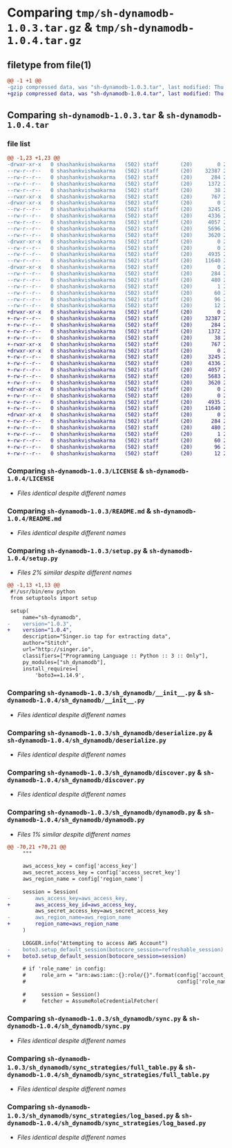# Comparing `tmp/sh-dynamodb-1.0.3.tar.gz` & `tmp/sh-dynamodb-1.0.4.tar.gz`

## filetype from file(1)

```diff
@@ -1 +1 @@
-gzip compressed data, was "sh-dynamodb-1.0.3.tar", last modified: Thu Jul  6 10:53:07 2023, max compression
+gzip compressed data, was "sh-dynamodb-1.0.4.tar", last modified: Thu Jul  6 11:01:38 2023, max compression
```

## Comparing `sh-dynamodb-1.0.3.tar` & `sh-dynamodb-1.0.4.tar`

### file list

```diff
@@ -1,23 +1,23 @@
-drwxr-xr-x   0 shashankvishwakarma   (502) staff       (20)        0 2023-07-06 10:53:07.428962 sh-dynamodb-1.0.3/
--rw-r--r--   0 shashankvishwakarma   (502) staff       (20)    32387 2023-07-04 06:05:27.000000 sh-dynamodb-1.0.3/LICENSE
--rw-r--r--   0 shashankvishwakarma   (502) staff       (20)      284 2023-07-06 10:53:07.428537 sh-dynamodb-1.0.3/PKG-INFO
--rw-r--r--   0 shashankvishwakarma   (502) staff       (20)     1372 2023-07-06 09:31:12.000000 sh-dynamodb-1.0.3/README.md
--rw-r--r--   0 shashankvishwakarma   (502) staff       (20)       38 2023-07-06 10:53:07.429112 sh-dynamodb-1.0.3/setup.cfg
--rwxr-xr-x   0 shashankvishwakarma   (502) staff       (20)      767 2023-07-06 10:53:02.000000 sh-dynamodb-1.0.3/setup.py
-drwxr-xr-x   0 shashankvishwakarma   (502) staff       (20)        0 2023-07-06 10:53:07.422831 sh-dynamodb-1.0.3/sh_dynamodb/
--rw-r--r--   0 shashankvishwakarma   (502) staff       (20)     3245 2023-07-06 09:31:27.000000 sh-dynamodb-1.0.3/sh_dynamodb/__init__.py
--rw-r--r--   0 shashankvishwakarma   (502) staff       (20)     4336 2023-07-04 06:05:27.000000 sh-dynamodb-1.0.3/sh_dynamodb/deserialize.py
--rw-r--r--   0 shashankvishwakarma   (502) staff       (20)     4057 2023-07-06 09:31:27.000000 sh-dynamodb-1.0.3/sh_dynamodb/discover.py
--rw-r--r--   0 shashankvishwakarma   (502) staff       (20)     5696 2023-07-06 10:51:40.000000 sh-dynamodb-1.0.3/sh_dynamodb/dynamodb.py
--rw-r--r--   0 shashankvishwakarma   (502) staff       (20)     3620 2023-07-06 09:31:27.000000 sh-dynamodb-1.0.3/sh_dynamodb/sync.py
-drwxr-xr-x   0 shashankvishwakarma   (502) staff       (20)        0 2023-07-06 10:53:07.427563 sh-dynamodb-1.0.3/sh_dynamodb/sync_strategies/
--rw-r--r--   0 shashankvishwakarma   (502) staff       (20)        0 2023-07-04 06:05:27.000000 sh-dynamodb-1.0.3/sh_dynamodb/sync_strategies/__init__.py
--rw-r--r--   0 shashankvishwakarma   (502) staff       (20)     4935 2023-07-06 09:31:27.000000 sh-dynamodb-1.0.3/sh_dynamodb/sync_strategies/full_table.py
--rw-r--r--   0 shashankvishwakarma   (502) staff       (20)    11640 2023-07-06 09:31:27.000000 sh-dynamodb-1.0.3/sh_dynamodb/sync_strategies/log_based.py
-drwxr-xr-x   0 shashankvishwakarma   (502) staff       (20)        0 2023-07-06 10:53:07.425871 sh-dynamodb-1.0.3/sh_dynamodb.egg-info/
--rw-r--r--   0 shashankvishwakarma   (502) staff       (20)      284 2023-07-06 10:53:07.000000 sh-dynamodb-1.0.3/sh_dynamodb.egg-info/PKG-INFO
--rw-r--r--   0 shashankvishwakarma   (502) staff       (20)      480 2023-07-06 10:53:07.000000 sh-dynamodb-1.0.3/sh_dynamodb.egg-info/SOURCES.txt
--rw-r--r--   0 shashankvishwakarma   (502) staff       (20)        1 2023-07-06 10:53:07.000000 sh-dynamodb-1.0.3/sh_dynamodb.egg-info/dependency_links.txt
--rw-r--r--   0 shashankvishwakarma   (502) staff       (20)       60 2023-07-06 10:53:07.000000 sh-dynamodb-1.0.3/sh_dynamodb.egg-info/entry_points.txt
--rw-r--r--   0 shashankvishwakarma   (502) staff       (20)       96 2023-07-06 10:53:07.000000 sh-dynamodb-1.0.3/sh_dynamodb.egg-info/requires.txt
--rw-r--r--   0 shashankvishwakarma   (502) staff       (20)       12 2023-07-06 10:53:07.000000 sh-dynamodb-1.0.3/sh_dynamodb.egg-info/top_level.txt
+drwxr-xr-x   0 shashankvishwakarma   (502) staff       (20)        0 2023-07-06 11:01:38.270096 sh-dynamodb-1.0.4/
+-rw-r--r--   0 shashankvishwakarma   (502) staff       (20)    32387 2023-07-04 06:05:27.000000 sh-dynamodb-1.0.4/LICENSE
+-rw-r--r--   0 shashankvishwakarma   (502) staff       (20)      284 2023-07-06 11:01:38.269582 sh-dynamodb-1.0.4/PKG-INFO
+-rw-r--r--   0 shashankvishwakarma   (502) staff       (20)     1372 2023-07-06 09:31:12.000000 sh-dynamodb-1.0.4/README.md
+-rw-r--r--   0 shashankvishwakarma   (502) staff       (20)       38 2023-07-06 11:01:38.270335 sh-dynamodb-1.0.4/setup.cfg
+-rwxr-xr-x   0 shashankvishwakarma   (502) staff       (20)      767 2023-07-06 11:01:25.000000 sh-dynamodb-1.0.4/setup.py
+drwxr-xr-x   0 shashankvishwakarma   (502) staff       (20)        0 2023-07-06 11:01:38.263581 sh-dynamodb-1.0.4/sh_dynamodb/
+-rw-r--r--   0 shashankvishwakarma   (502) staff       (20)     3245 2023-07-06 09:31:27.000000 sh-dynamodb-1.0.4/sh_dynamodb/__init__.py
+-rw-r--r--   0 shashankvishwakarma   (502) staff       (20)     4336 2023-07-04 06:05:27.000000 sh-dynamodb-1.0.4/sh_dynamodb/deserialize.py
+-rw-r--r--   0 shashankvishwakarma   (502) staff       (20)     4057 2023-07-06 09:31:27.000000 sh-dynamodb-1.0.4/sh_dynamodb/discover.py
+-rw-r--r--   0 shashankvishwakarma   (502) staff       (20)     5683 2023-07-06 10:59:04.000000 sh-dynamodb-1.0.4/sh_dynamodb/dynamodb.py
+-rw-r--r--   0 shashankvishwakarma   (502) staff       (20)     3620 2023-07-06 09:31:27.000000 sh-dynamodb-1.0.4/sh_dynamodb/sync.py
+drwxr-xr-x   0 shashankvishwakarma   (502) staff       (20)        0 2023-07-06 11:01:38.268640 sh-dynamodb-1.0.4/sh_dynamodb/sync_strategies/
+-rw-r--r--   0 shashankvishwakarma   (502) staff       (20)        0 2023-07-04 06:05:27.000000 sh-dynamodb-1.0.4/sh_dynamodb/sync_strategies/__init__.py
+-rw-r--r--   0 shashankvishwakarma   (502) staff       (20)     4935 2023-07-06 09:31:27.000000 sh-dynamodb-1.0.4/sh_dynamodb/sync_strategies/full_table.py
+-rw-r--r--   0 shashankvishwakarma   (502) staff       (20)    11640 2023-07-06 09:31:27.000000 sh-dynamodb-1.0.4/sh_dynamodb/sync_strategies/log_based.py
+drwxr-xr-x   0 shashankvishwakarma   (502) staff       (20)        0 2023-07-06 11:01:38.266890 sh-dynamodb-1.0.4/sh_dynamodb.egg-info/
+-rw-r--r--   0 shashankvishwakarma   (502) staff       (20)      284 2023-07-06 11:01:38.000000 sh-dynamodb-1.0.4/sh_dynamodb.egg-info/PKG-INFO
+-rw-r--r--   0 shashankvishwakarma   (502) staff       (20)      480 2023-07-06 11:01:38.000000 sh-dynamodb-1.0.4/sh_dynamodb.egg-info/SOURCES.txt
+-rw-r--r--   0 shashankvishwakarma   (502) staff       (20)        1 2023-07-06 11:01:38.000000 sh-dynamodb-1.0.4/sh_dynamodb.egg-info/dependency_links.txt
+-rw-r--r--   0 shashankvishwakarma   (502) staff       (20)       60 2023-07-06 11:01:38.000000 sh-dynamodb-1.0.4/sh_dynamodb.egg-info/entry_points.txt
+-rw-r--r--   0 shashankvishwakarma   (502) staff       (20)       96 2023-07-06 11:01:38.000000 sh-dynamodb-1.0.4/sh_dynamodb.egg-info/requires.txt
+-rw-r--r--   0 shashankvishwakarma   (502) staff       (20)       12 2023-07-06 11:01:38.000000 sh-dynamodb-1.0.4/sh_dynamodb.egg-info/top_level.txt
```

### Comparing `sh-dynamodb-1.0.3/LICENSE` & `sh-dynamodb-1.0.4/LICENSE`

 * *Files identical despite different names*

### Comparing `sh-dynamodb-1.0.3/README.md` & `sh-dynamodb-1.0.4/README.md`

 * *Files identical despite different names*

### Comparing `sh-dynamodb-1.0.3/setup.py` & `sh-dynamodb-1.0.4/setup.py`

 * *Files 2% similar despite different names*

```diff
@@ -1,13 +1,13 @@
 #!/usr/bin/env python
 from setuptools import setup
 
 setup(
     name="sh-dynamodb",
-    version="1.0.3",
+    version="1.0.4",
     description="Singer.io tap for extracting data",
     author="Stitch",
     url="http://singer.io",
     classifiers=["Programming Language :: Python :: 3 :: Only"],
     py_modules=["sh_dynamodb"],
     install_requires=[
         'boto3==1.14.9',
```

### Comparing `sh-dynamodb-1.0.3/sh_dynamodb/__init__.py` & `sh-dynamodb-1.0.4/sh_dynamodb/__init__.py`

 * *Files identical despite different names*

### Comparing `sh-dynamodb-1.0.3/sh_dynamodb/deserialize.py` & `sh-dynamodb-1.0.4/sh_dynamodb/deserialize.py`

 * *Files identical despite different names*

### Comparing `sh-dynamodb-1.0.3/sh_dynamodb/discover.py` & `sh-dynamodb-1.0.4/sh_dynamodb/discover.py`

 * *Files identical despite different names*

### Comparing `sh-dynamodb-1.0.3/sh_dynamodb/dynamodb.py` & `sh-dynamodb-1.0.4/sh_dynamodb/dynamodb.py`

 * *Files 1% similar despite different names*

```diff
@@ -70,21 +70,21 @@
     """
 
     aws_access_key = config['access_key']
     aws_secret_access_key = config['access_secret_key']
     aws_region_name = config['region_name']
 
     session = Session(
-        aws_access_key=aws_access_key,
+        aws_access_key_id=aws_access_key,
         aws_secret_access_key=aws_secret_access_key
-        aws_region_name=aws_region_name
+        region_name=aws_region_name
     )
 
     LOGGER.info("Attempting to access AWS Account")
-    boto3.setup_default_session(botocore_session=refreshable_session)
+    boto3.setup_default_session(botocore_session=session)
 
     # if 'role_name' in config:
     #     role_arn = "arn:aws:iam::{}:role/{}".format(config['account_id'].replace('-', ''),
     #                                                 config['role_name'])
 
     #     session = Session()
     #     fetcher = AssumeRoleCredentialFetcher(
```

### Comparing `sh-dynamodb-1.0.3/sh_dynamodb/sync.py` & `sh-dynamodb-1.0.4/sh_dynamodb/sync.py`

 * *Files identical despite different names*

### Comparing `sh-dynamodb-1.0.3/sh_dynamodb/sync_strategies/full_table.py` & `sh-dynamodb-1.0.4/sh_dynamodb/sync_strategies/full_table.py`

 * *Files identical despite different names*

### Comparing `sh-dynamodb-1.0.3/sh_dynamodb/sync_strategies/log_based.py` & `sh-dynamodb-1.0.4/sh_dynamodb/sync_strategies/log_based.py`

 * *Files identical despite different names*

